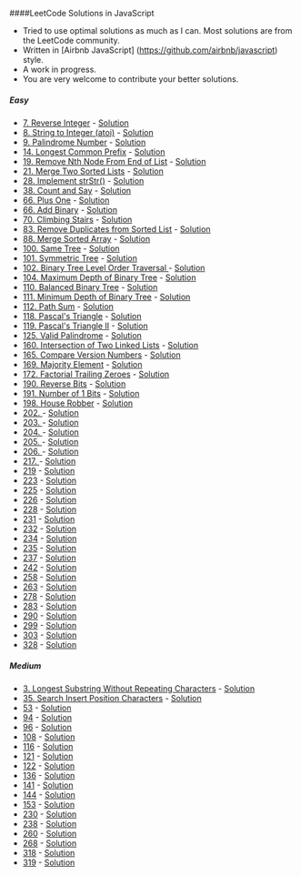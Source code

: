 ####LeetCode Solutions in JavaScript
* Tried to use optimal solutions as much as I can. Most solutions are from the LeetCode community.
* Written in [Airbnb JavaScript] (https://github.com/airbnb/javascript) style.
* A work in progress.
* You are very welcome to contribute your better solutions.

##### Easy
* [7. Reverse Integer](https://oj.leetcode.com/problems/reverse-integer/) - [Solution](./Easy/7-reverseInteger.js)
* [8. String to Integer (atoi)](https://leetcode.com/problems/string-to-integer-atoi/) - [Solution](./Easy/8-stringToInteger.js)
* [9. Palindrome Number](https://leetcode.com/problems/palindrome-number/) - [Solution](./Easy/9-palindromeNumber.js)
* [14. Longest Common Prefix](https://leetcode.com/problems/longest-common-prefix/) - [Solution](./Easy/14-longestCommonPrefix.js)
* [19. Remove Nth Node From End of List](https://leetcode.com/problems/remove-nth-node-from-end-of-list/) - [Solution](./Easy/19-removeNthNodeFromEndofList.js)
* [21. Merge Two Sorted Lists](https://leetcode.com/problems/merge-two-sorted-lists/) - [Solution](./Easy/21-mergeSortedLists.js)
* [28. Implement strStr()](https://leetcode.com/problems/implement-strstr/) - [Solution](./Easy/28-implementstrStr.js)
* [38. Count and Say](https://leetcode.com/problems/count-and-say/) - [Solution](./Easy/38-countandSay.js)
* [66. Plus One](https://leetcode.com/problems/plus-one/) - [Solution](./Easy/66-plusOne.js)
* [66. Add Binary](https://leetcode.com/problems/add-binary/) - [Solution](./Easy/67-addBinary.js)
* [70. Climbing Stairs](https://leetcode.com/problems/climbing-stairs/) - [Solution](./Easy/70-climbChairs.js)
* [83. Remove Duplicates from Sorted List](https://leetcode.com/problems/remove-duplicates-from-sorted-list/) - [Solution](./Easy/83-removeDuplicatesFromSortedList.js)
* [88. Merge Sorted Array](https://leetcode.com/problems/merge-sorted-array/) - [Solution](./Easy/88-mergeSortedArray.js)
* [100. Same Tree](https://leetcode.com/problems/same-tree/) - [Solution](./Easy/100-sameTree.js)
* [101. Symmetric Tree](https://leetcode.com/problems/symmetric-tree/) - [Solution](./Easy/101-symmetricTree.js)
* [102. Binary Tree Level Order Traversal	](https://leetcode.com/problems/binary-tree-level-order-traversal/) - [Solution](./Easy/102-binaryTreeLevelOrder.js)
* [104. Maximum Depth of Binary Tree](https://leetcode.com/problems/maximum-depth-of-binary-tree/) - [Solution](./Easy/104-maxDepth.js)
* [110. Balanced Binary Tree](https://leetcode.com/problems/balanced-binary-tree/) - [Solution](./Easy/110-balancedBinaryTree.js)
* [111. Minimum Depth of Binary Tree](https://leetcode.com/problems/minimum-depth-of-binary-tree/) - [Solution](./Easy/111-minimumDepthBinaryTree.js)
* [112. Path Sum](https://leetcode.com/problems/path-sum/) - [Solution](./Easy/112-pathSum.js)
* [118. Pascal's Triangle](https://leetcode.com/problems/pascals-triangle/) - [Solution](./Easy/118-pascalTriangle.js)
* [119. Pascal's Triangle II](https://leetcode.com/problems/pascals-triangle-ii/) - [Solution](./Easy/119-pascalTriangleII.js)
* [125. Valid Palindrome](https://leetcode.com/problems/valid-palindrome/) - [Solution](./Easy/125-validPalindrome.js)
* [160. Intersection of Two Linked Lists](https://leetcode.com/problems/intersection-of-two-linked-lists/) - [Solution](./Easy/160-IntersectionofTwoLinkedLists.js)
* [165. Compare Version Numbers](https://leetcode.com/problems/compare-version-numbers/) - [Solution](./Easy/165-compareVersionNumbers.js)
* [169. Majority Element](https://leetcode.com/problems/majority-element/) - [Solution](./Easy/169-majorityElement.js)
* [172. Factorial Trailing Zeroes](https://leetcode.com/problems/factorial-trailing-zeroes/) - [Solution](./Easy/172-factorialTrailingZeroes.js)
* [190. Reverse Bits](https://leetcode.com/problems/reverse-bits/) - [Solution](./Easy/190-reverseBits.js)
* [191. Number of 1 Bits](https://leetcode.com/problems/number-of-1-bits/) - [Solution](./Easy/191-numerOneBits.js)
* [198. House Robber](https://leetcode.com/problems/house-robber/) - [Solution](./Easy/198-houseRobber.js)
* [202. ]() - [Solution](./Easy/202-happyNumber.js)
* [203. ]() - [Solution](./Easy/203-removeLinkedListElements.js)
* [204. ]() - [Solution](./Easy/204-countPrimes.js)
* [205. ]() - [Solution](./Easy/205-isomorphicStrings.js)
* [206. ]() - [Solution](./Easy/206-reversedLinkedList.js)
* [217. ]() - [Solution](./Easy/217-containsDuplicate.js)
* [219]() - [Solution](./Easy/219-containsDuplicateII.js)
* [223]() - [Solution](./Easy/223-rectangleArea.js)
* [225]() - [Solution](./Easy/225-stackUsingQueues.js)
* [226]() - [Solution](./Easy/226-invertBinaryTree.js)
* [228]() - [Solution](./Easy/228-summaryRanges.js)
* [231]() - [Solution](./Easy/231-powerOfTwo.js)
* [232]() - [Solution](./Easy/232-implementQueueUsingStack.js)
* [234]() - [Solution](./Easy/234-palindromeLinkedList.js)
* [235]() - [Solution](./Easy/235-lcaBST.js)
* [237]() - [Solution](./Easy/237-deleteLinkedListNode.js)
* [242]() - [Solution](./Easy/242-anagram.js)
* [258]() - [Solution](./Easy/258-addDigits.js)
* [263]() - [Solution](./Easy/263-uglyNumber.js)
* [278]() - [Solution](./Easy/278-firstBadVersion.js)
* [283]() - [Solution](./Easy/283-moveZeros.js)
* [290]() - [Solution](./Easy/290-wordPattern.js)
* [299]() - [Solution](./Easy/299-bullsandCows.js)
* [303]() - [Solution](./Easy/303-rangeSumQuery.js)
* [328]() - [Solution](./Easy/328-oddevenLinkedList.js)

##### Medium
* [3. Longest Substring Without Repeating Characters](https://oj.leetcode.com/problems/longest-substring-without-repeating-characters/) -  [Solution](./Medium/3-lengthOfLongestSubstring.js)
* [35. Search Insert Position Characters](https://oj.leetcode.com/problems/search-insert-position/) -  [Solution](./Medium/35-searchInsert.js)
* [53]() - [Solution](./Medium/53-maximumSubarray.js)
* [94]() - [Solution](./Medium/94-binaryTreeInorder.js)
* [96]() - [Solution](./Medium/96-uniqueBinarySearchTrees.js)
* [108]() - [Solution](./Medium/108-convertSortedArraytoBST.js)
* [116]() - [Solution](./Medium/116-PopulatingNextRightPointersinEachNode.js)
* [121]() - [Solution](./Medium/121-bestTimeToBuySellStock.js)
* [122]() - [Solution](./Medium/122-bestTimeToBuySellStockII.js)
* [136]() - [Solution](./Medium/136-singleNumber.js)
* [141]() - [Solution](./Medium/141-linkedListCycle.js)
* [144]() - [Solution](./Medium/144-binaryTreePreorder.js)
* [153]() - [Solution](./Medium/153-findMinimumInRotatedSortedArray.js)
* [230]() - [Solution](./Medium/230-kthSmallestElementinBST.js)
* [238]() - [Solution](./Medium/238-productExceptSelf.js)
* [260]() - [Solution](./Medium/260-singleNumberIII.js)
* [268]() - [Solution](./Medium/268-missingNumber.js)
* [318]() - [Solution](./Medium/318-maximumProductWordLengths.js)
* [319]() - [Solution](./Medium/319-bulbSwitcher.js)
